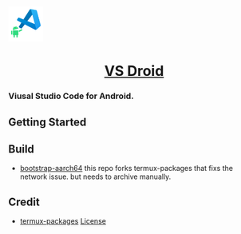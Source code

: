 <a href="#" target="_blank" rel="noopener noreferrer">
<img width="70" src="android/app/src/main/res/drawable/ic_launcher.png" alt="vs droid" /></a>

<p align="center">
    <h1 align="center">
      <a href="#" target="_blank" rel="noopener noreferrer">VS Droid</a>
    </h1>
</p>

### Viusal Studio Code for Android.

## Getting Started


## Build

- [bootstrap-aarch64]()  this repo forks termux-packages that fixs the network issue. but needs to archive manually.


## Credit

- [termux-packages](https://github.com/termux/termux-packages/)  [License](https://github.com/termux/termux-packages/blob/master/LICENSE.md)






